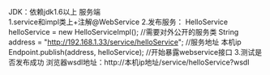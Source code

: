 JDK：依赖jdk1.6以上
服务端  
    1.service和impl类上+注解@WebService
    2.发布服务：
        HelloService helloService = new HelloServiceImpl();  //需要对外公开的服务类
        String address = "http://192.168.1.33/service/helloService"; //服务地址 本机ip
        Endpoint.publish(address, helloService); //开始暴露webservice接口
    3.测试是否发布成功
        浏览器wsdl地址：http://本机ip地址/service/helloService?wsdl
